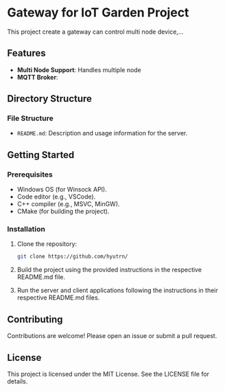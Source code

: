 # Gateway for IoT Garden Project

This project create a gateway can control multi node device,...

## Features

- **Multi Node Support**: Handles multiple node
- **MQTT Broker**: 

## Directory Structure


### File Structure
- `README.md`: Description and usage information for the server.

## Getting Started

### Prerequisites

- Windows OS (for Winsock API).
- Code editor (e.g., VSCode).
- C++ compiler (e.g., MSVC, MinGW).
- CMake (for building the project).

### Installation

1. Clone the repository:

    ```bash
    git clone https://github.com/hyutrn/
    ```
3. Build the project using the provided instructions in the respective README.md file.
4. Run the server and client applications following the instructions in their respective README.md files.

## Contributing

Contributions are welcome! Please open an issue or submit a pull request.

## License

This project is licensed under the MIT License. See the LICENSE file for details.
